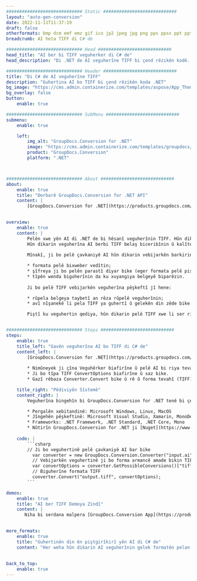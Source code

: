 ```yaml
---
############################# Static ############################
layout: "auto-gen-conversion"
date: 2022-11-11T11:37:19
draft: false
otherformats: bmp dcm emf emz gif ico jp2 jpeg jpg png pps ppsx ppt pptx psb psd svg svgz tga tif tiff webp wmf wmz
breadcrumb: AI heta TIFF di C# de

############################# Head ############################
head_title: "AI ber bi TIFF veguherker di C# de"
head_description: "Di .NET de AI veguherîne TIFF bi çend rêzikên kodê. API-a Veguheztina Belgeya GroupDocs bikar bînin da ku zêdetirî 160 formatên pelan veguherînin."

############################# Header ############################
title: "Di C# de AI veguherîne TIFF"
description: "Guhertina AI bo TIFF bi çend rêzikên koda .NET"
bg_image: "https://cms.admin.containerize.com/templates/aspose/App_Themes/V3/images/bg/header1.png"
bg_overlay: false
button:
    enable: true

############################# SubMenu ############################
submenu:
    enable: true

    left:
        img_alt: "GroupDocs.Conversion for .NET"
        image: "https://cms.admin.containerize.com/templates/groupdocs/images/product-logos/90x90-noborder/groupdocs-conversion-net.png"
        product: "GroupDocs.Conversion"
        platform: ".NET"



############################# About ############################
about:
    enable: true
    title: "Derbarê GroupDocs.Conversion for .NET API"
    content: |
        [GroupDocs.Conversion for .NET](https://products.groupdocs.com/conversion/net/) dikare ji bo veguherandina Microsoft Word, Excel, PowerPoint, PDF, Visio û formên din were bikar anîn. GroupDocs.Conversion API-yek serbixwe ye ku ji bo pergalên paşîn û hundurîn ên ku performansa bilind hewce ye re maqûl e. Ew bi nermalava wekî Microsoft an Open Office ve girêdayî nîne.
    

overview:
    enable: true
    content: |
        Pelên xwe yên AI di .NET de bi hêsanî veguherînin TIFF. Hûn dikarin tenê çend rêzikên kodê yên C# li her platformek bijartina xwe wekî Windows, Linux, macOS bikar bînin.
        Hûn dikarin veguherîna AI berbi TIFF belaş biceribînin û kalîteya encamên veguhertinê binirxînin. Li gel senaryoyên guherandina pelan ên hêsan, hûn dikarin vebijarkên pêşkeftîtir ji bo barkirina pelê çavkaniya AI û ji bo hilanîna encam TIFF biceribînin. 
        
        Mînakî, ji bo pelê çavkaniyê AI hûn dikarin vebijarkên barkirinê yên jêrîn bikar bînin:

        * formata pelê bixweber vedîtin;
        * şîfreya ji bo pelên parastî diyar bike (eger formata pelê piştgirî dike);
        * tîpên wenda biguherînin da ku xuyangiya belgeyê biparêzin.
        
        Ji bo pelê TIFF vebijarkên veguherîna pêşkeftî jî hene:

        * rûpela belgeya taybetî an rêza rûpelê veguherînin;
        * avî nîşanekê li pela TIFF ya guhertî û gelekên din zêde bike.

        Piştî ku veguhertin qediya, hûn dikarin pelê TIFF xwe li ser riya pelê ya herêmî hilînin an depoyek sêyemîn mîna FTP, Amazon S3, Google Drive, Dropbox hwd. Ji kerema xwe bala xwe bidin - hûn AI veguherînin {{ TO}} ne hewce ye ku nermalava zêde hatî saz kirin - mîna MS Office, Open Office, Adobe Acrobat Reader hwd.


############################# Steps ############################
steps:
    enable: true
    title_left: "Gavên veguherîna AI bo TIFF di C# de"
    content_left: |
        [GroupDocs.Conversion for .NET](https://products.groupdocs.com/conversion/net/) ji pêşdebiran re hêsantir dike ku pelek AI bi çend rêzikên kodê veguherînin TIFF.
        
        * Nimûneyek ji çîna Veguhêrker biafirîne û pelê AI bi riya tevahî peyda bike
        * Ji bo tîpa TIFF ConvertOptions biafirîne û saz bike.
        * Gazî rêbaza Converter.Convert bike û rê û forma tevahî (TIFF) wekî parametre derbas bike.

    title_right: "Pêdiviyên Sîstemê"
    content_right: |
        Veguherîna bingehîn bi GroupDocs.Conversion for .NET tenê bi çend gavên hêsan dikare were kirin. API-yên me li ser hemî platformên sereke û pergalên xebitandinê têne piştgirî kirin. Berî ku hûn koda jêrîn bicîh bikin, pê ewle bine ku we şertên jêrîn li ser pergala we hatine saz kirin.

        * Pergalên xebitandinê: Microsoft Windows, Linux, MacOS
        * Jîngehên pêşkeftinê: Microsoft Visual Studio, Xamarin, MonoDevelop
        * Frameworks: .NET Framework, .NET Standard, .NET Core, Mono
        * Nûtirîn GroupDocs.Conversion for .NET ji [Nuget](https://www.nuget.org/packages/groupdocs.conversion) bistînin
         
    code: |
        ```csharp    
        // Ji bo veguhertinê pelê çavkaniyê AI bar bike
          var converter = new GroupDocs.Conversion.Converter("input.ai");
          // Vebijarkên veguhertinê ji bo forma armancê amade bikin TIFF
          var convertOptions = converter.GetPossibleConversions()["tiff"].ConvertOptions;
          // Biguherîne formata TIFF
          converter.Convert("output.tiff", convertOptions);
        ```

demos:
    enable: true
    title: "AI ber TIFF Demoya Zindî"
    content: |
       Niha bi serdana malpera [GroupDocs.Conversion App](https://products.groupdocs.app/conversion/family) AI veguherînin TIFF. Demoya serhêl xwedî avantajên jêrîn e
          

more_formats:
    enable: true
    title: "Guhertinên din ên piştgirîkirî yên AI di C# de"
    content: "Her weha hûn dikarin AI veguherînin gelek formatên pelan ên din. Ji kerema xwe lîsteya jêrîn bibînin."
       
       
back_to_top:
    enable: true
---
```

